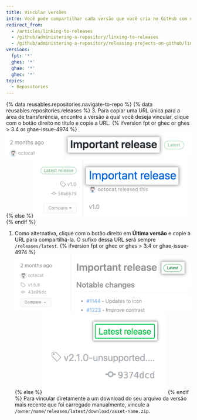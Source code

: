 ```yaml
---
title: Vincular versões
intro: Você pode compartilhar cada versão que você cria no GitHub com uma URL única.
redirect_from:
  - /articles/linking-to-releases
  - /github/administering-a-repository/linking-to-releases
  - /github/administering-a-repository/releasing-projects-on-github/linking-to-releases
versions:
  fpt: '*'
  ghes: '*'
  ghae: '*'
  ghec: '*'
topics:
  - Repositories
---
```


{% data reusables.repositories.navigate-to-repo %}
{% data reusables.repositories.releases %}
3. Para copiar uma URL única para a área de transferência, encontre a versão à qual você deseja vincular, clique com o botão direito no título e copie a URL.
{% ifversion fpt or ghec or ghes > 3.4 or ghae-issue-4974 %}
  ![Título da versão](/assets/images/help/releases/release-title.png)
{% else %}
  ![Título da versão](/assets/images/help/releases/release-title-old.png)
{% endif %}
1. Como alternativa, clique com o botão direito em **Última versão** e copie a URL para compartilhá-la. O sufixo dessa URL será sempre `/releases/latest`.
   {% ifversion fpt or ghec or ghes > 3.4 or ghae-issue-4974 %}
   ![Comparar menu de tags de versões](/assets/images/help/releases/refreshed-release-latest.png)
   {% else %}
   ![Tag última versão](/assets/images/help/releases/release_latest_release_tag.png)
   {% endif %}
Para vincular diretamente a um download do seu arquivo da versão mais recente que foi carregado manualmente, vincule a `/owner/name/releases/latest/download/asset-name.zip`.
